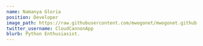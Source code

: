 ```yaml
---
name: Namanya Gloria
position: Developer
image_path: https://raw.githubusercontent.com/mwogonet/mwogonet.github.io/master/_staff_members/gloria.jpeg
twitter_username: CloudCannonApp
blurb: Python Enthusiasist.
---
```

